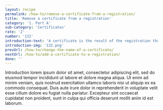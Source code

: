 ```yaml
---
layout: recipe
permalink: /how-to/remove-a-certificate-from-a-registration/
title: 'Remove a certificate from a registration'
category: '1. Part A'
sub-category: 'Certificates'
rate: '2'
number: '132'
introduction-text: 'A certificate is the result of the registration that the user applies to. Usually it is the document that the user picks at the moment of the withdrawal. It may happen that the certificate is only digital and thus, the user will not pick it at the Front Desk.'
introduction-img: '132.png'
prevUrl: /how-to/change-the-name-of-a-certificate/
nextUrl: /how-to/add-a-certificate-to-a-registration/
done: ''
---
```


Introduction lorem ipsum dolor sit amet, consectetur adipiscing elit, sed do eiusmod tempor incididunt ut labore et dolore magna aliqua. Ut enim ad minim veniam, quis nostrud exercitation ullamco laboris nisi ut aliquip ex ea commodo consequat. Duis aute irure dolor in reprehenderit in voluptate velit esse cillum dolore eu fugiat nulla pariatur. Excepteur sint occaecat cupidatat non proident, sunt in culpa qui officia deserunt mollit anim id est laborum.


